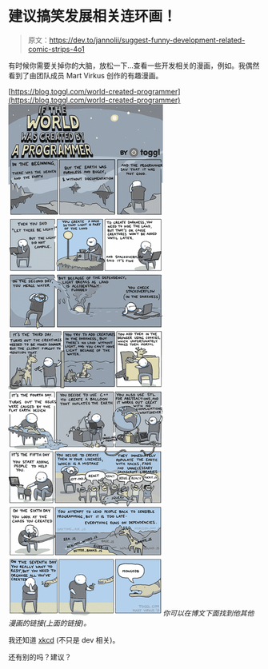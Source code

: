 # 建议搞笑发展相关连环画！

> 原文：<https://dev.to/jannolii/suggest-funny-development-related-comic-strips-4o1>

有时候你需要关掉你的大脑，放松一下...查看一些开发相关的漫画，例如。我偶然看到了由团队成员 Mart Virkus 创作的有趣漫画。

[https://blog.toggl.com/world-created-programmer](https://blog.toggl.com/world-created-programmer)
[![If The World Was Created By A Programmer](img/da0f4254cd55a7ff5cd2df6b50fa788f.png)](https://res.cloudinary.com/practicaldev/image/fetch/s--22zL3QYQ--/c_limit%2Cf_auto%2Cfl_progressive%2Cq_auto%2Cw_880/https://blog.toggl.com/wp-content/uploads/2017/10/toggl-if-the-world-was-created-by-a-programmer.jpg)*你可以在博文下面找到他其他漫画的链接(上面的链接)。*

我还知道 [xkcd](https://xkcd.com) (不只是 dev 相关)。

还有别的吗？建议？